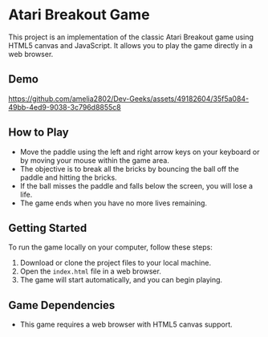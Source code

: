 # Atari Breakout Game

This project is an implementation of the classic Atari Breakout game using HTML5 canvas and JavaScript. It allows you to play the game directly in a web browser.

## Demo


https://github.com/amelia2802/Dev-Geeks/assets/49182604/35f5a084-49bb-4ed9-9038-3c796d8855c8


## How to Play
- Move the paddle using the left and right arrow keys on your keyboard or by moving your mouse within the game area.
- The objective is to break all the bricks by bouncing the ball off the paddle and hitting the bricks.
- If the ball misses the paddle and falls below the screen, you will lose a life.
- The game ends when you have no more lives remaining.

## Getting Started
To run the game locally on your computer, follow these steps:
1. Download or clone the project files to your local machine.
2. Open the `index.html` file in a web browser.
3. The game will start automatically, and you can begin playing.

## Game Dependencies
- This game requires a web browser with HTML5 canvas support.
